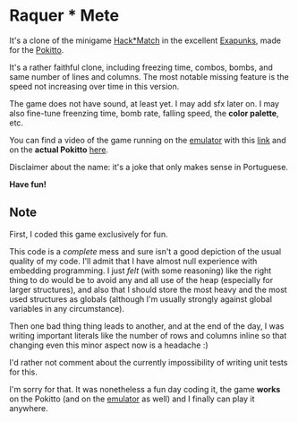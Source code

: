 # Raquer * Mete

It's a clone of the minigame [Hack*Match](https://www.youtube.com/watch?v=socMP6jpA_A) in the excellent [Exapunks](http://www.zachtronics.com/exapunks/), made for the [Pokitto](https://www.pokitto.com/).

It's a rather faithful clone, including freezing time, combos, bombs, and same number of lines and columns. The most notable missing feature is the speed not increasing over time in this version.

The game does not have sound, at least yet. I may add sfx later on. I may also fine-tune freenzing time, bomb rate, falling speed, the **color palette**, etc.

You can find a video of the game running on the [emulator](https://github.com/felipemanga/PokittoEmu) with this [link](https://youtu.be/QAOuVoEG2bc) and on the **actual Pokitto** [here](https://youtu.be/mi8BovujRD0).

Disclaimer about the name: it's a joke that only makes sense in Portuguese.

**Have fun!**

## Note
First, I coded this game exclusively for fun.

This code is a *complete* mess and sure isn't a good depiction of the usual quality of my code.
I'll admit that I have almost null experience with embedding programming. I just *felt* (with some reasoning) like the right thing to do would be to avoid any and all use of the heap (especially for larger structures), and also that I should store the most heavy and the most used structures as globals (although I'm usually strongly against global variables in any circumstance).

Then one bad thing thing leads to another, and at the end of the day, I was writing important literals like the number of rows and columns inline so that changing even this minor aspect now is a headache :)

I'd rather not comment about the currently impossibility of writing unit tests for this.

I'm sorry for that. It was nonetheless a fun day coding it, the game **works** on the Pokitto (and on the [emulator](https://github.com/felipemanga/PokittoEmu) as well) and I finally can play it anywhere. 